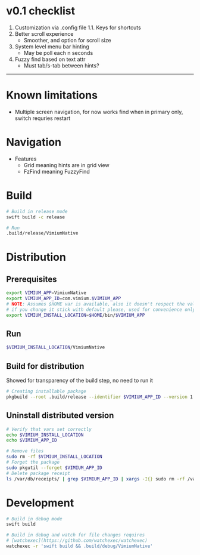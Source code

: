 # v0.1 checklist

1. Customization via .config file
   1.1. Keys for shortcuts
2. Better scroll experience
   - Smoother, and option for scroll size
3. System level menu bar hinting
   - May be poll each n seconds
4. Fuzzy find based on text attr
   - Must tab/s-tab between hints?

---

# Known limitations

- Multiple screen navigation, for now works find when in primary only, switch
  requries restart

# Navigation

- Features
  - Grid meaning hints are in grid view
  - FzFind meaning FuzzyFind

# Build

```sh
# Build in release mode
swift build -c release

# Run
.build/release/VimiumNative
```

# Distribution

## Prerequisites

```sh
export VIMIUM_APP=VimiumNative
export VIMIUM_APP_ID=com.vimium.$VIMIUM_APP
# NOTE: Assumes $HOME var is available, also it doesn't respect the value
# if you change it stick with default please, used for convenience only
export VIMIUM_INSTALL_LOCATION=$HOME/bin/$VIMIUM_APP
```

## Run

```sh
$VIMIUM_INSTALL_LOCATION/VimiumNative
```

## Build for distribution

Showed for transparency of the build step, no need to run it

```sh
# Creating installable package
pkgbuild --root .build/release --identifier $VIMIUM_APP_ID --version 1.0 --install-location $VIMIUM_INSTALL_LOCATION $VIMIUM_APP.pkg
```

## Uninstall distributed version

```sh
# Verify that vars set correctly
echo $VIMIUM_INSTALL_LOCATION
echo $VIMIUM_APP_ID

# Remove files
sudo rm -rf $VIMIUM_INSTALL_LOCATION
# Forget the package
sudo pkgutil --forget $VIMIUM_APP_ID
# Delete package receipt
ls /var/db/receipts/ | grep $VIMIUM_APP_ID | xargs -I{} sudo rm -rf /var/db/receipts/{}
```

# Development

```sh
# Build in debug mode
swift build

# Build in debug and watch for file changes requires
# [watchexec](https://github.com/watchexec/watchexec)
watchexec -r 'swift build && .build/debug/VimiumNative'
```

